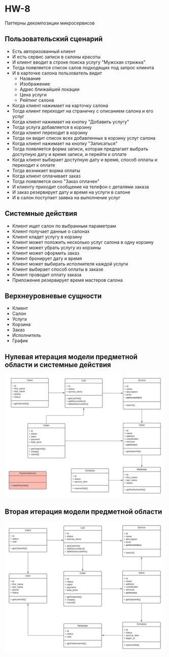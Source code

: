 # HW-8
Паттерны декомпозиции микросервисов

## Пользовательский сценарий
- Есть авторизованный клиент
- И есть сервис записи в салоны  красоты
- И клиент вводит в строке поиска услугу "Мужская стрижка"
- Тогда появляется список салов подходящих под запрос клиента
- И в карточке салона пользователь видит 
    - Название
    - Изображение
    - Адрес ближайшей локации
    - Цена услуги
    - Рейтинг салона
- Когда клиент нажимает на карточку салона
- Тогда клиент переходит на страничку с описанием салона и его услуг
- Когда клиент нажимает на кнопку "Добавить услугу"
- Тогда услуга добавляется в корзину
- Когда клиент переходит в корзину
- Тогда он видит список всех добавленных в корзину услуг салона
- Когда клиент нажимает на кнопку "Записаться"
- Тогда появляется форма записи, которая предлагает выбрать доступную дату и время записи, и перейти к оплате
- Когда клиент выбирает доступную дату и время, способ оплаты и переходит к оплате
- Тогда возникает ворма оплаты
- Когда клиент оплачивает заказ 
- Тогда появляется окно "Заказ оплачен"
- И клиенту приходит сообщение на телефон с деталями заказа
- И заказ резервирует дату и время на услуги в салоне
- И в салон поступает заявка на выполнение услуг

## Системные действия
- Клиент ищет салон по выбранным параметрам
- Клиент получает данные о салонах
- Клиент кладет услугу в корзину
- Клиент может положить несколько услуг салона в одну корзину
- Клиент может убрать услугу из корзины
- Клиент может оформить заказ
- Клиент бронирует дату и время 
- Клиент может выбирать исполнителя каждой услуги
- Клиент выбирает способ оплаты в заказе
- Клиент проводит оплату заказа
- Приложение резервирует время мастеров салона

## Верхнеуровневые сущности
- Клиент
- Салон
- Услуга
- Корзина
- Заказ
- Исполнитель
- График

## Нулевая итерация модели предметной области и системные действия
![Alt Text](images/hw-8-0-iter.png)

## Вторая итерация модели предметной области
![Alt Text](images/hw-8-1-iter.png)
